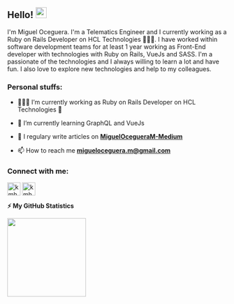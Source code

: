 <!-- welcome message -->
<h2>Hello! <img src="https://media.giphy.com/media/hvRJCLFzcasrR4ia7z/giphy.gif" width="25px"></h2>

<!-- About me -->
<p>
I'm Miguel Oceguera. I'm a Telematics Engineer and I currently working as a Ruby on Rails Developer on HCL Technologies 👨🏻‍💻. I have worked within software development teams for at least 1 year working as Front-End developer with technologies with Ruby on Rails, VueJs and SASS. I'm a passionate of the technologies and I always willing to learn a lot and have fun. I also love to explore new technologies and help to my colleagues.
</p>

<h3> Personal stuffs:</h3>

- 👨🏽‍💻 I’m currently working as Ruby on Rails Developer on HCL Technologies 💎

- 🌱 I’m currently learning GraphQL and VueJs

- 📝 I regulary write articles on **[MiguelOcegueraM-Medium](https://medium.com/@miguelocegueram)**

- 📫 How to reach me **migueloceguera.m@gmail.com**

<!-- Social Networks -->
<h3 align="left">Connect with me:</h3>
<p align="left">

<a href="https://twitter.com/mikeoceguera" target="blank"><img align="center" src="https://github.com/kmhmubin/kmhmubin/blob/master/assets/twitter.svg" alt="kmhmubin" height="30" width="30" /></a>
<a href="https://www.linkedin.com/in/miguelocegueram/" target="blank"><img align="center" src="https://github.com/kmhmubin/kmhmubin/blob/master/assets/linkedin.svg" alt="kmhmubin" height="30" width="30" /></a>
  
  <!-- GitHub stats -->
<b>⚡ My GitHub Statistics</b>
  
<p>
<!-- GitHub Stats -->
<img height="180em" src="https://github-readme-stats.vercel.app/api?username=MiguelOcegueraM&show_icons=true&hide_border=true" />
</p>
